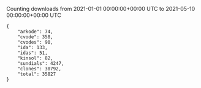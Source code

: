 
Counting downloads from 2021-01-01 00:00:00+00:00 UTC to 2021-05-10 00:00:00+00:00 UTC

```
{
    "arkode": 74,
    "cvode": 358,
    "cvodes": 90,
    "ida": 133,
    "idas": 51,
    "kinsol": 82,
    "sundials": 4247,
    "clones": 30792,
    "total": 35827
}
```
